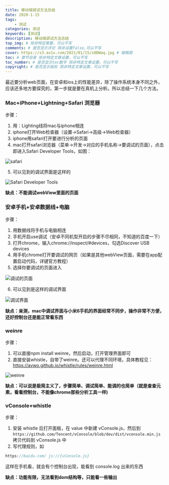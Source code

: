 ```yaml
---
title: 移动端调试方法总结
date: 2020-1-15
tags: 
    - 测试
categories: 测试
keywords: [测试]
description: 移动端调试方法总结
top_img: # 除非特定需要，可以不写
comments: # 是否显示评论 除非设置false,可以不写
cover: https://s3.ax1x.com/2021/01/15/s0DWaq.jpg # 缩略图
toc: # 章节目录 除非特定文章设置，可以不写
toc_number: # 是否显示toc数字 除非特定文章设置，可以不写
copyright: # 是否显示版权 除非特定文章设置，可以不写
---
```


最近要分析web页面，在安卓和ios上的性能差异，除了操作系统本身不同之外，应该还多地方要探究的，第一步就是要在真机上分析。所以总结一下几个方法。

### Mac+iPhone+Lightning+Safari 浏览器

步骤：

1. 用：Lighting线将mac与iphone相连
2. iphone打开Web检查器（设置->Safari->高级->Web检查器）
3. iphone用safari打开要进行分析的页面
4. mac打开safari浏览器（菜单->开发->对应的手机名称->要调试的页面），点击即进入Safari Developer Tools，如图：

![safari](https://s3.ax1x.com/2021/01/15/s0DXIx.jpg)

5. 可以见到的调试界面是这样的

![Safari Developer Tools](https://s3.ax1x.com/2021/01/15/s0rFeA.png)

**缺点：不能调试webView里面的页面**

 

### 安卓手机+安卓数据线+电脑

步骤：

1. 用数据线将手机与电脑相连
2. 手机开启use调试（安卓不同机型开启的步骤不尽相同，不知道的百度一下）
3. 打开chrome，输入chrome://inspect/#devices，勾选Discover USB devices
4. 用手机chrome打开要调试的网页（如果是其他webView页面，需要在app配置启动代码，详键官方教程）
5. 选择你要调试的页面进入

![调试的页面](https://s3.ax1x.com/2021/01/15/s0rPLd.png)

6. 可以见到是这样的调试界面

![调试界面](https://s3.ax1x.com/2021/01/15/s0ruQg.png)

**缺点：亲测，mac中调试界面与小米6手机的界面经常不同步，操作非常不方便，还好控制台还是能正常看东西**

### weinre

步骤：

1. 可以直接npm install weinre，然后启动，打开管理界面即可
2. 直接安装whistle，自带了weinre。还可以代理不同环境，具体教程见：https://avwo.github.io/whistle/rules/weinre.html

![weinre](https://s3.ax1x.com/2021/01/15/s0rMLj.png)

**缺点：可以说是极简主义了，步骤简单、调试简单、能调的也简单（就是查查元素，看看控制台，不能像chrome那些分析工具一样)**

### vConsole+whistle

步骤：

1. 安装 whistle 后打开面板，在 value 中新建 vConsole.js，然后到 `https://github.com/Tencent/vConsole/blob/dev/dist/vconsole.min.js` 拷贝代码到 vConsole.js 中
2. 写代理规则，如
```js
https://baidu.com/ js://{vConsole.js}
```
这样在手机看，就会有个控制台出现，能看到 console.log 出来的东西

**缺点：功能有限，无法看到dom结构等，只能看一些输出**

<br>
<br>
<br>
